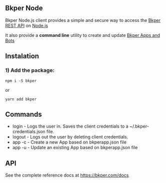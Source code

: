 [Bkper REST API]: https://bkper.com/docs/#rest-apis

## Bkper Node

Bkper Node.js client provides a simple and secure way to access the [Bkper REST API] on [Node.js](https://nodejs.dev/)

It also provide a **command line** utility to create and update [Bkper Apps and Bots](https://bkper.com/docs/)

## Instalation

### 1) Add the package:

```
npm i -S bkper
```
or
```
yarn add bkper
```

## Commands
- login   - Logs the user in. Saves the client credentials to a ~/.bkper-credentials.json file.
- logout  - Logs out the user by deleting client credentials.
- app -c  - Create a new App based on bkperapp.json file
- app -u  - Update an existing App based on bkperapp.json file

## API

See the complete reference docs at https://bkper.com/docs




